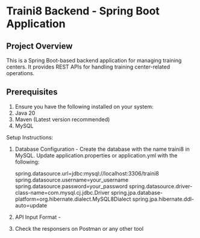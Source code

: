 # Traini8 Backend - Spring Boot Application

## Project Overview
This is a Spring Boot-based backend application for managing training centers. It provides REST APIs for handling training center-related operations.

## Prerequisites
1. Ensure you have the following installed on your system:
2. Java 20
3. Maven (Latest version recommended)
4. MySQL

Setup Instructions:
1. Database Configuration -
   Create the database with the name traini8 in MySQL.
   Update application.properties or application.yml with the following:
   
      spring.datasource.url=jdbc:mysql://localhost:3306/traini8
      spring.datasource.username=your_username
      spring.datasource.password=your_password
      spring.datasource.driver-class-name=com.mysql.cj.jdbc.Driver
      spring.jpa.database-platform=org.hibernate.dialect.MySQL8Dialect
      spring.jpa.hibernate.ddl-auto=update

3. API Input Format -
   

5. Check the responsers on Postman or any other tool


